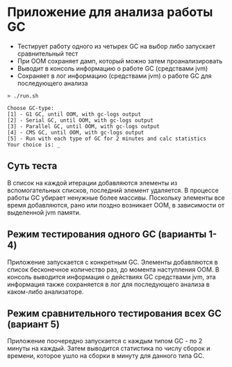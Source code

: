 # Приложение для анализа работы GC

* Тестирует работу одного из четырех GC на выбор либо запускает сравнительный тест
* При OOM сохраняет дамп, который можно затем проанализировать
* Выводит в консоль информацию о работе GC (средствами jvm)
* Сохраняет в лог информацию (средствами jvm) о работе GC для последующего анализа

```shell
> ./run.sh

Choose GC-type:
[1] - G1 GC, until OOM, with gc-logs output
[2] - Serial GC, until OOM, with gc-logs output
[3] - Parallel GC, until OOM, with gc-logs output
[4] - CMS GC, until OOM, with gc-logs output
[5] - Run with each type of GC for 2 minutes and calc statistics
Your choice is: _
```

## Суть теста

В список на каждой итерации добавляются элементы 
из вспомогательных списков, последний элемент удаляется.
В процессе работы GC убирает ненужные более массивы.
Поскольку элементы все время добавляются, рано или поздно
возникает OOM, в зависимости от выделенной jvm памяти.

## Режим тестирования одного GC (варианты 1-4)

Приложение запускается с конкретным GC.
Элементы добавляются в список бесконечное количество раз,
до момента наступления OOM. В консоль выводится информация
о действиях GC средствами jvm, эта информация также сохраняется 
в лог для последующего анализа в каком-либо анализаторе.

## Режим сравнительного тестирования всех GC (вариант 5)

Приложение поочередно запускается с каждым типом GC - по 2 минуты на каждый. 
Затем выводится статистика по числу сборок и времени, которое ушло на сборки 
в минуту для данного типа GC.
